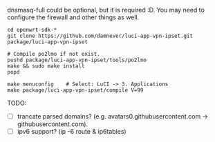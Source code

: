 dnsmasq-full could be optional, but it is required :D.
You may need to configure the firewall and other things as well.

```
cd openwrt-sdk-*
git clone https://github.com/damnever/luci-app-vpn-ipset.git package/luci-app-vpn-ipset

# Compile po2lmo if not exist.
pushd package/luci-app-vpn-ipset/tools/po2lmo
make && sudo make install
popd

make menuconfig    # Select: LuCI -> 3. Applications
make package/luci-app-vpn-ipset/compile V=99
```

TODO:
- [ ] trancate parsed domains? (e.g. avatars0.githubusercontent.com -> githubusercontent.com).
- [ ] ipv6 support? (ip -6 route & ip6tables)

